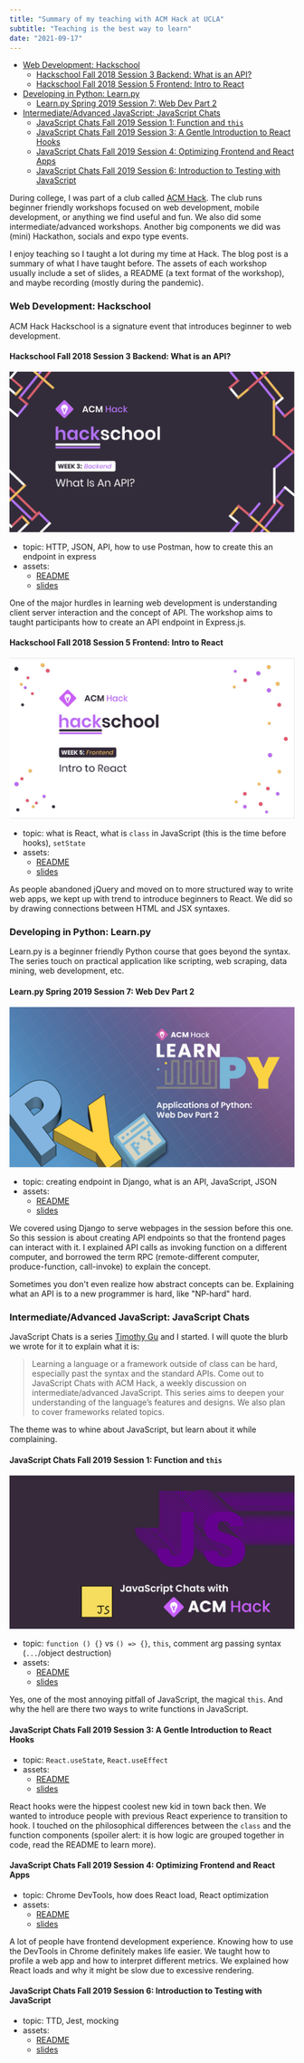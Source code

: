 ```yaml
---
title: "Summary of my teaching with ACM Hack at UCLA"
subtitle: "Teaching is the best way to learn"
date: "2021-09-17"
---
```


+ [Web Development: Hackschool](#web-development-hackschool)
  + [Hackschool Fall 2018 Session 3 Backend: What is an API?](#hackschool-fall-2018-session-3-backend-what-is-an-api)
  + [Hackschool Fall 2018 Session 5 Frontend: Intro to React](#hackschool-fall-2018-session-5-frontend-intro-to-react)
+ [Developing in Python: Learn.py](#developing-in-python-learnpy)
  + [Learn.py Spring 2019 Session 7: Web Dev Part 2](#learnpy-spring-2019-session-7-web-dev-part-2)
+ [Intermediate/Advanced JavaScript: JavaScript Chats](#intermediateadvanced-javascript-javascript-chats)
  + [JavaScript Chats Fall 2019 Session 1: Function and `this`](#javascript-chats-fall-2019-session-1-function-and-this)
  + [JavaScript Chats Fall 2019 Session 3: A Gentle Introduction to React Hooks](#javascript-chats-fall-2019-session-3-a-gentle-introduction-to-react-hooks)
  + [JavaScript Chats Fall 2019 Session 4: Optimizing Frontend and React Apps](#javascript-chats-fall-2019-session-4-optimizing-frontend-and-react-apps)
  + [JavaScript Chats Fall 2019 Session 6: Introduction to Testing with JavaScript](#javascript-chats-fall-2019-session-6-introduction-to-testing-with-javascript)

During college, I was part of a club called [ACM
Hack](https://hack.uclaacm.com/). The club runs beginner friendly workshops
focused on web development, mobile development, or anything we find useful and
fun. We also did some intermediate/advanced workshops. Another big components
we did was (mini) Hackathon, socials and expo type events. 

I enjoy teaching so I taught a lot during my time at Hack. The blog post is a
summary of what I have taught before. The assets of each workshop usually
include a set of slides, a README (a text format of the workshop), and maybe
recording (mostly during the pandemic).

### Web Development: Hackschool

ACM Hack Hackschool is a signature event that introduces beginner to web development. 

#### Hackschool Fall 2018 Session 3 Backend: What is an API?

![hackschool fall 2018 session 3 banner](images/hackschool-f18-what-is-api.jpg)

- topic: HTTP, JSON, API, how to use Postman, how to create this an endpoint in express
- assets:
  - [README](https://github.com/uclaacm/hackschool-f18/tree/master/session-3-backend-api)
  - [slides](https://docs.google.com/presentation/d/1an6ZLx0g-eRDSchPjTg34yiSvxHBo_3w18jizYduuHU/)

One of the major hurdles in learning web development is understanding client
server interaction and the concept of API. The workshop aims to taught
participants how to create an API endpoint in Express.js. 


#### Hackschool Fall 2018 Session 5 Frontend: Intro to React

![hackschool fall 2018 session 5 intro to React banner](images/hackschool-f18-react.jpg)

- topic: what is React, what is `class` in JavaScript (this is the time before hooks), `setState`
- assets:
  - [README](https://github.com/uclaacm/hackschool-f18/tree/master/session-5-frontend-react)
  - [slides](https://docs.google.com/presentation/d/1tFhMnSbLLT7pRyxRdt_wO4ctZy7MUASlWGi_CZRB1Zw)
  
As people abandoned jQuery and moved on to more structured way to write web
apps, we kept up with trend to introduce beginners to React. We did so by
drawing connections between HTML and JSX syntaxes. 


### Developing in Python: Learn.py

Learn.py is a beginner friendly Python course that goes beyond the syntax. The
series touch on practical application like scripting, web scraping, data
mining, web development, etc.

#### Learn.py Spring 2019 Session 7: Web Dev Part 2

![](images/learnpy-s19-web-dev-2.png)


- topic: creating endpoint in Django, what is an API, JavaScript, JSON
- assets:
  - [README](https://github.com/uclaacm/learn.py-s19/tree/master/session-7-web-development-2)
  - [slides](https://docs.google.com/presentation/d/1WtkbIpaLZH94XGXe5nCp6tUKjvTAurjVVlZGr9ZPLtY/)
  
We covered using Django to serve webpages in the session before this one. So
this session is about creating API endpoints so that the frontend pages can
interact with it. I explained API calls as invoking function on a different
computer, and borrowed the term RPC (remote-different computer,
produce-function, call-invoke) to explain the concept. 

Sometimes you don't even realize how abstract concepts can be. Explaining what
an API is to a new programmer is hard, like "NP-hard" hard. 


### Intermediate/Advanced JavaScript: JavaScript Chats

JavaScript Chats is a series [Timothy Gu](https://github.com/timothygu) and I
started. I will quote the blurb we wrote for it to explain what it is:

> Learning a language or a framework outside of class can be hard, especially
> past the syntax and the standard APIs. Come out to JavaScript Chats with ACM
> Hack, a weekly discussion on intermediate/advanced JavaScript. This series
> aims to deepen your understanding of the language’s features and designs. We
> also plan to cover frameworks related topics.

The theme was to whine about JavaScript, but learn about it while complaining. 

#### JavaScript Chats Fall 2019 Session 1: Function and `this`

![](images/jschats-f19.png)

- topic: `function () {}` vs `() => {}`, `this`, comment arg passing syntax (`...`/object destruction)
- assets:
  - [README](https://hack.uclaacm.com/posts/fall2019/js-chat-1/)
  - [slides](https://docs.google.com/presentation/d/1-llkdwZlLSWKxjjP11phMlC30Mx5kTDrtKYR0uBjt-k)
  
Yes, one of the most annoying pitfall of JavaScript, the magical `this`. And why the hell are there two ways to write functions in JavaScript. 

#### JavaScript Chats Fall 2019 Session 3: A Gentle Introduction to React Hooks 

- topic: `React.useState`, `React.useEffect`
- assets:
  - [README](https://hack.uclaacm.com/posts/fall2019/js-chats-3/)
  - [slides](https://docs.google.com/presentation/d/1O8JpDK2tegV-JhbN0kF1Tia6aAAmUgvYsLHdgD97IuQ)
  
React hooks were the hippest coolest new kid in town back then. We wanted to
introduce people with previous React experience to transition to hook. I
touched on the philosophical differences between the `class` and the function
components (spoiler alert: it is how logic are grouped together in code, read the README to learn more). 

#### JavaScript Chats Fall 2019 Session 4: Optimizing Frontend and React Apps

- topic: Chrome DevTools, how does React load, React optimization
- assets:
  - [README](https://hack.uclaacm.com/posts/fall2019/js-chats-4/)
  - [slides](https://docs.google.com/presentation/d/11g4LMdzt4hCiAITzBLxYi2YRtLQBby4Ly6mXmpTv3Ls/edit)

A lot of people have frontend development experience. Knowing how to use the DevTools in Chrome definitely makes life easier. We taught how to profile a web app and how to interpret different metrics. We explained how React loads and why it might be slow due to excessive rendering. 

#### JavaScript Chats Fall 2019 Session 6: Introduction to Testing with JavaScript

- topic: TTD, Jest, mocking 
- assets:
  - [README](https://hack.uclaacm.com/posts/fall2019/js-chats-6/)
  - [slides](https://docs.google.com/presentation/d/1WBkYDYv-DfGCrF2uunmekK507_pSen-mkcZigCBud1Y/edit)


